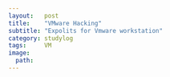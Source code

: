```yaml
---
layout:   post
title:    "VMware Hacking"
subtitle: "Expolits for Vmware workstation"
category: studylog
tags:     VM
image:
  path:   
---
```

